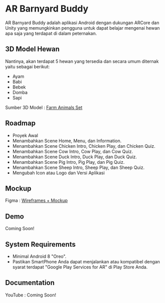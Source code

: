 # AR Barnyard Buddy

AR Barnyard Buddy adalah aplikasi Android dengan dukungan ARCore dan Unity yang memungkinkan pengguna untuk dapat belajar mengenai hewan apa saja yang terdapat di dalam peternakan.

## 3D Model Hewan

Nantinya, akan terdapat 5 hewan yang tersedia dan secara umum diternak yaitu sebagai berikut:

- Ayam
- Babi
- Bebek
- Domba
- Sapi

Sumber 3D Model : [Farm Animals Set](https://assetstore.unity.com/packages/3d/farm-animals-set-97945)

## Roadmap

- Proyek Awal
- Menambahkan Scene Home, Menu, dan Information.
- Menambahkan Scene Chicken Intro, Chicken Play, dan Chicken Quiz.
- Menambahkan Scene Cow Intro, Cow Play, dan Cow Quiz.
- Menambahkan Scene Duck Intro, Duck Play, dan Duck Quiz.
- Menambahkan Scene Pig Intro, Pig Play, dan Pig Quiz.
- Menambahkan Scene Sheep Intro, Sheep Play, dan Sheep Quiz.
- Mengubah Icon atau Logo dan Versi Aplikasi

## Mockup

Figma : [Wireframes + Mockup](https://www.figma.com/file/TAQwvDCydVR2ErZxGxT96N/Wireframe-%26-Mockup-AR-Barnyard-Buddy-UTS?node-id=1%3A8&t=dmHPltwQyLqECHsy-1)

## Demo

Coming Soon!

## System Requirements

- Minimal Android 8 "Oreo".
- Pastikan SmartPhone Anda dapat menjalankan atau kompatibel dengan syarat terdapat "Google Play Services for AR" di Play Store Anda.

## Documentation

YouTube : Coming Soon!
